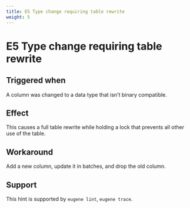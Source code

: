 ```yaml
---
title: E5 Type change requiring table rewrite
weight: 5
---
```


# E5 Type change requiring table rewrite

## Triggered when

A column was changed to a data type that isn't binary compatible.

## Effect

This causes a full table rewrite while holding a lock that prevents all other use of the table.

## Workaround

Add a new column, update it in batches, and drop the old column.

## Support

This hint is supported by `eugene lint`, `eugene trace`.

